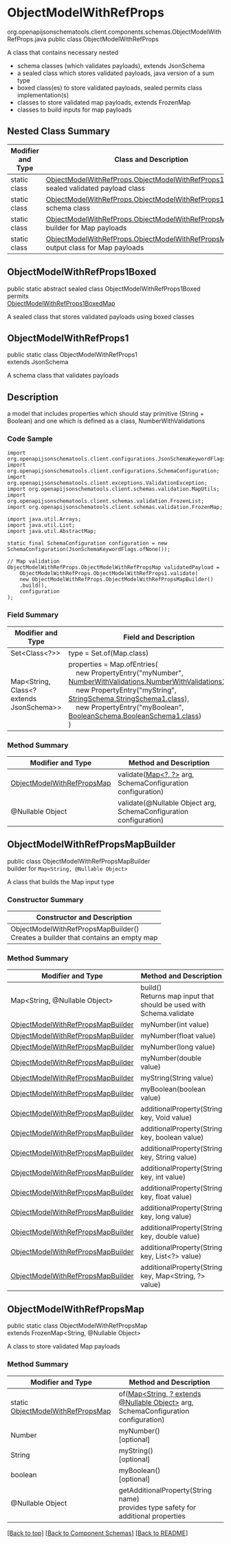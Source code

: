 # ObjectModelWithRefProps
org.openapijsonschematools.client.components.schemas.ObjectModelWithRefProps.java
public class ObjectModelWithRefProps

A class that contains necessary nested
- schema classes (which validates payloads), extends JsonSchema
- a sealed class which stores validated payloads, java version of a sum type
- boxed class(es) to store validated payloads, sealed permits class implementation(s)
- classes to store validated map payloads, extends FrozenMap
- classes to build inputs for map payloads

## Nested Class Summary
| Modifier and Type | Class and Description |
| ----------------- | ---------------------- |
| static class | [ObjectModelWithRefProps.ObjectModelWithRefProps1Boxed](#objectmodelwithrefprops1boxed)<br> sealed validated payload class |
| static class | [ObjectModelWithRefProps.ObjectModelWithRefProps1](#objectmodelwithrefprops1)<br> schema class |
| static class | [ObjectModelWithRefProps.ObjectModelWithRefPropsMapBuilder](#objectmodelwithrefpropsmapbuilder)<br> builder for Map payloads |
| static class | [ObjectModelWithRefProps.ObjectModelWithRefPropsMap](#objectmodelwithrefpropsmap)<br> output class for Map payloads |

## ObjectModelWithRefProps1Boxed
public static abstract sealed class ObjectModelWithRefProps1Boxed<br>
permits<br>
[ObjectModelWithRefProps1BoxedMap](#objectmodelwithrefprops1boxedmap)

A sealed class that stores validated payloads using boxed classes

## ObjectModelWithRefProps1
public static class ObjectModelWithRefProps1<br>
extends JsonSchema

A schema class that validates payloads

## Description
a model that includes properties which should stay primitive (String + Boolean) and one which is defined as a class, NumberWithValidations

### Code Sample
```
import org.openapijsonschematools.client.configurations.JsonSchemaKeywordFlags;
import org.openapijsonschematools.client.configurations.SchemaConfiguration;
import org.openapijsonschematools.client.exceptions.ValidationException;
import org.openapijsonschematools.client.schemas.validation.MapUtils;
import org.openapijsonschematools.client.schemas.validation.FrozenList;
import org.openapijsonschematools.client.schemas.validation.FrozenMap;

import java.util.Arrays;
import java.util.List;
import java.util.AbstractMap;

static final SchemaConfiguration configuration = new SchemaConfiguration(JsonSchemaKeywordFlags.ofNone());

// Map validation
ObjectModelWithRefProps.ObjectModelWithRefPropsMap validatedPayload =
    ObjectModelWithRefProps.ObjectModelWithRefProps1.validate(
    new ObjectModelWithRefProps.ObjectModelWithRefPropsMapBuilder()
    .build(),
    configuration
);
```

### Field Summary
| Modifier and Type | Field and Description |
| ----------------- | ---------------------- |
| Set<Class<?>> | type = Set.of(Map.class) |
| Map<String, Class<? extends JsonSchema>> | properties = Map.ofEntries(<br>&nbsp;&nbsp;&nbsp;&nbsp;new PropertyEntry("myNumber", [NumberWithValidations.NumberWithValidations1.class](../../components/schemas/NumberWithValidations.md#numberwithvalidations1)),<br>&nbsp;&nbsp;&nbsp;&nbsp;new PropertyEntry("myString", [StringSchema.StringSchema1.class](../../components/schemas/StringSchema.md#stringschema1)),<br>&nbsp;&nbsp;&nbsp;&nbsp;new PropertyEntry("myBoolean", [BooleanSchema.BooleanSchema1.class](../../components/schemas/BooleanSchema.md#booleanschema1))<br>)<br> |

### Method Summary
| Modifier and Type | Method and Description |
| ----------------- | ---------------------- |
| [ObjectModelWithRefPropsMap](#objectmodelwithrefpropsmap) | validate([Map&lt;?, ?&gt;](#objectmodelwithrefpropsmapbuilder) arg, SchemaConfiguration configuration) |
| @Nullable Object | validate(@Nullable Object arg, SchemaConfiguration configuration) |
## ObjectModelWithRefPropsMapBuilder
public class ObjectModelWithRefPropsMapBuilder<br>
builder for `Map<String, @Nullable Object>`

A class that builds the Map input type

### Constructor Summary
| Constructor and Description |
| --------------------------- |
| ObjectModelWithRefPropsMapBuilder()<br>Creates a builder that contains an empty map |

### Method Summary
| Modifier and Type | Method and Description |
| ----------------- | ---------------------- |
| Map<String, @Nullable Object> | build()<br>Returns map input that should be used with Schema.validate |
| [ObjectModelWithRefPropsMapBuilder](#objectmodelwithrefpropsmapbuilder) | myNumber(int value) |
| [ObjectModelWithRefPropsMapBuilder](#objectmodelwithrefpropsmapbuilder) | myNumber(float value) |
| [ObjectModelWithRefPropsMapBuilder](#objectmodelwithrefpropsmapbuilder) | myNumber(long value) |
| [ObjectModelWithRefPropsMapBuilder](#objectmodelwithrefpropsmapbuilder) | myNumber(double value) |
| [ObjectModelWithRefPropsMapBuilder](#objectmodelwithrefpropsmapbuilder) | myString(String value) |
| [ObjectModelWithRefPropsMapBuilder](#objectmodelwithrefpropsmapbuilder) | myBoolean(boolean value) |
| [ObjectModelWithRefPropsMapBuilder](#objectmodelwithrefpropsmapbuilder) | additionalProperty(String key, Void value) |
| [ObjectModelWithRefPropsMapBuilder](#objectmodelwithrefpropsmapbuilder) | additionalProperty(String key, boolean value) |
| [ObjectModelWithRefPropsMapBuilder](#objectmodelwithrefpropsmapbuilder) | additionalProperty(String key, String value) |
| [ObjectModelWithRefPropsMapBuilder](#objectmodelwithrefpropsmapbuilder) | additionalProperty(String key, int value) |
| [ObjectModelWithRefPropsMapBuilder](#objectmodelwithrefpropsmapbuilder) | additionalProperty(String key, float value) |
| [ObjectModelWithRefPropsMapBuilder](#objectmodelwithrefpropsmapbuilder) | additionalProperty(String key, long value) |
| [ObjectModelWithRefPropsMapBuilder](#objectmodelwithrefpropsmapbuilder) | additionalProperty(String key, double value) |
| [ObjectModelWithRefPropsMapBuilder](#objectmodelwithrefpropsmapbuilder) | additionalProperty(String key, List<?> value) |
| [ObjectModelWithRefPropsMapBuilder](#objectmodelwithrefpropsmapbuilder) | additionalProperty(String key, Map<String, ?> value) |

## ObjectModelWithRefPropsMap
public static class ObjectModelWithRefPropsMap<br>
extends FrozenMap<String, @Nullable Object>

A class to store validated Map payloads

### Method Summary
| Modifier and Type | Method and Description |
| ----------------- | ---------------------- |
| static [ObjectModelWithRefPropsMap](#objectmodelwithrefpropsmap) | of([Map<String, ? extends @Nullable Object>](#objectmodelwithrefpropsmapbuilder) arg, SchemaConfiguration configuration) |
| Number | myNumber()<br>[optional] |
| String | myString()<br>[optional] |
| boolean | myBoolean()<br>[optional] |
| @Nullable Object | getAdditionalProperty(String name)<br>provides type safety for additional properties |

[[Back to top]](#top) [[Back to Component Schemas]](../../../README.md#Component-Schemas) [[Back to README]](../../../README.md)
